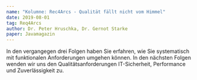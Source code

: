 ```yaml
---
name: "Kolumne: Rec4Arcs - Qualität fällt nicht vom Himmel"
date: 2019-08-01
tag: Req4Arcs
author: Dr. Peter Hruschka, Dr. Gernot Starke
paper: Javamagazin
---
```

In den vergangegen drei Folgen haben Sie erfahren, wie Sie systematisch mit
funktionalen Anforderungen umgehen können. In den nächsten Folgen wenden wir uns den Qualitätsanforderungen IT-Sicherheit,
Performance und Zuverlässigkeit zu.